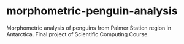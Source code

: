 # morphometric-penguin-analysis
Morphometric analysis of penguins from Palmer Station region in Antarctica. 
Final project of Scientific Computing Course.
